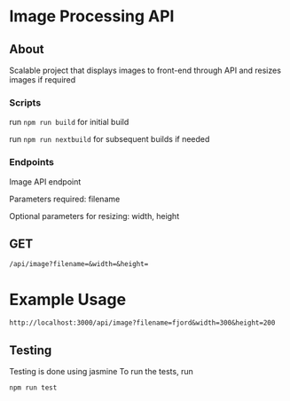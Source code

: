 # Image Processing API

## About

Scalable project that displays images to front-end through API and resizes images if required

### Scripts

run `npm run build` for initial build

run `npm run nextbuild` for subsequent builds if needed

### Endpoints

Image API endpoint

Parameters required: filename

Optional parameters for resizing: width, height

## GET

`/api/image?filename=&width=&height=`

# Example Usage

```
http://localhost:3000/api/image?filename=fjord&width=300&height=200
```

## Testing

Testing is done using jasmine
To run the tests, run

```
npm run test
```
